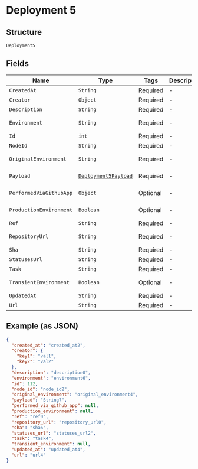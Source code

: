 
# Deployment 5

## Structure

`Deployment5`

## Fields

| Name | Type | Tags | Description | Getter | Setter |
|  --- | --- | --- | --- | --- | --- |
| `CreatedAt` | `String` | Required | - | String getCreatedAt() | setCreatedAt(String createdAt) |
| `Creator` | `Object` | Required | - | Object getCreator() | setCreator(Object creator) |
| `Description` | `String` | Required | - | String getDescription() | setDescription(String description) |
| `Environment` | `String` | Required | - | String getEnvironment() | setEnvironment(String environment) |
| `Id` | `int` | Required | - | int getId() | setId(int id) |
| `NodeId` | `String` | Required | - | String getNodeId() | setNodeId(String nodeId) |
| `OriginalEnvironment` | `String` | Required | - | String getOriginalEnvironment() | setOriginalEnvironment(String originalEnvironment) |
| `Payload` | [`Deployment5Payload`]($m/Deployment5Payload) | Required | - | Deployment5Payload getPayload() | setPayload(Deployment5Payload payload) |
| `PerformedViaGithubApp` | `Object` | Optional | - | Object getPerformedViaGithubApp() | setPerformedViaGithubApp(Object performedViaGithubApp) |
| `ProductionEnvironment` | `Boolean` | Optional | - | Boolean getProductionEnvironment() | setProductionEnvironment(Boolean productionEnvironment) |
| `Ref` | `String` | Required | - | String getRef() | setRef(String ref) |
| `RepositoryUrl` | `String` | Required | - | String getRepositoryUrl() | setRepositoryUrl(String repositoryUrl) |
| `Sha` | `String` | Required | - | String getSha() | setSha(String sha) |
| `StatusesUrl` | `String` | Required | - | String getStatusesUrl() | setStatusesUrl(String statusesUrl) |
| `Task` | `String` | Required | - | String getTask() | setTask(String task) |
| `TransientEnvironment` | `Boolean` | Optional | - | Boolean getTransientEnvironment() | setTransientEnvironment(Boolean transientEnvironment) |
| `UpdatedAt` | `String` | Required | - | String getUpdatedAt() | setUpdatedAt(String updatedAt) |
| `Url` | `String` | Required | - | String getUrl() | setUrl(String url) |

## Example (as JSON)

```json
{
  "created_at": "created_at2",
  "creator": {
    "key1": "val1",
    "key2": "val2"
  },
  "description": "description0",
  "environment": "environment6",
  "id": 112,
  "node_id": "node_id2",
  "original_environment": "original_environment4",
  "payload": "String7",
  "performed_via_github_app": null,
  "production_environment": null,
  "ref": "ref0",
  "repository_url": "repository_url0",
  "sha": "sha6",
  "statuses_url": "statuses_url2",
  "task": "task4",
  "transient_environment": null,
  "updated_at": "updated_at4",
  "url": "url4"
}
```

